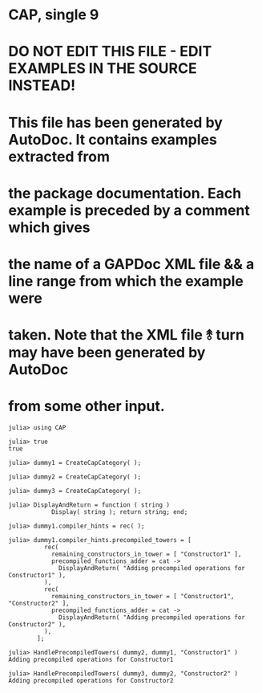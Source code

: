# CAP, single 9
# DO NOT EDIT THIS FILE - EDIT EXAMPLES IN THE SOURCE INSTEAD!
# This file has been generated by AutoDoc. It contains examples extracted from
# the package documentation. Each example is preceded by a comment which gives
# the name of a GAPDoc XML file && a line range from which the example were
# taken. Note that the XML file ⥉ turn may have been generated by AutoDoc
# from some other input.

```jldoctest
julia> using CAP

julia> true
true

julia> dummy1 = CreateCapCategory( );

julia> dummy2 = CreateCapCategory( );

julia> dummy3 = CreateCapCategory( );

julia> DisplayAndReturn = function ( string )
            Display( string ); return string; end;

julia> dummy1.compiler_hints = rec( );

julia> dummy1.compiler_hints.precompiled_towers = [
          rec(
            remaining_constructors_in_tower = [ "Constructor1" ],
            precompiled_functions_adder = cat ->
              DisplayAndReturn( "Adding precompiled operations for Constructor1" ),
          ),
          rec(
            remaining_constructors_in_tower = [ "Constructor1", "Constructor2" ],
            precompiled_functions_adder = cat ->
              DisplayAndReturn( "Adding precompiled operations for Constructor2" ),
          ),
        ];

julia> HandlePrecompiledTowers( dummy2, dummy1, "Constructor1" )
Adding precompiled operations for Constructor1

julia> HandlePrecompiledTowers( dummy3, dummy2, "Constructor2" )
Adding precompiled operations for Constructor2

```
